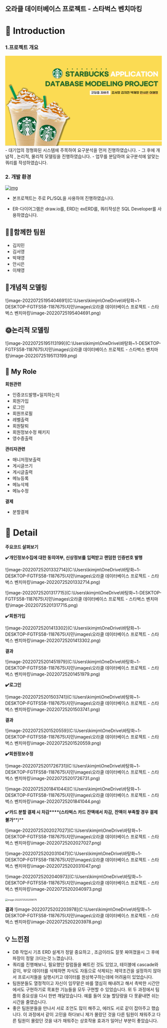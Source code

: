## 오라클 데이터베이스 프로젝트 - 스타벅스 벤치마킹



# 📖 Introduction

### 1.프로젝트 개요 

<img src="./images/main.png">
- 대기업의 정형화된 시스템에 주목하여 요구분석을 먼저 진행하였습니다. 
- 그 후에 개념적 , 논리적, 물리적 모델링을 진행하였습니다. 
- 업무를 분담하여 요구분석에 알맞는 쿼리를 작성하였습니다. 



### 2. 개발 환경

[![img](https://camo.githubusercontent.com/72a16edaf98ba33d67a3f49173e94e84ef711b5de4dfe629a4b613919987d712/68747470733a2f2f696d672e736869656c64732e696f2f62616467652f6f7261636c652d4638303030303f7374796c653d666f722d7468652d6261646765266c6f676f3d6f7261636c65266c6f676f436f6c6f723d7768697465)](https://camo.githubusercontent.com/72a16edaf98ba33d67a3f49173e94e84ef711b5de4dfe629a4b613919987d712/68747470733a2f2f696d672e736869656c64732e696f2f62616467652f6f7261636c652d4638303030303f7374796c653d666f722d7468652d6261646765266c6f676f3d6f7261636c65266c6f676f436f6c6f723d7768697465)



- 본프로젝트는 주로 PL/SQL을 사용하여 진행하였습니다. 

- ER-다이어그램은 draw.io를, ERD는 exERD를, 쿼리작성은 SQL Developer를 사용하였습니다.

  

## 🙋‍♂️함께한 팀원

- 김지민
- 김서영
- 박재영
- 안시은
- 이채영



## 📃개념적 모델링 

![image-20220725195404691](C:\Users\kimjm\OneDrive\바탕화~1-DESKTOP-FGTFS58-1187675\지민\images\오라클 데이터베이스 프로젝트 - 스타벅스 벤치마킹\image-20220725195404691.png)





## 🌞논리적 모델링

![image-20220725195113199](C:\Users\kimjm\OneDrive\바탕화~1-DESKTOP-FGTFS58-1187675\지민\images\오라클 데이터베이스 프로젝트 - 스타벅스 벤치마킹\image-20220725195113199.png)





## 🙋 My Role



**회원관련**

- 인증코드발행+일치하는지
- 회원가입
- 로그인
- 회원프로필
- 레벨출력
- 회원탈퇴
- 회원정보수정 패키지
- 영수증출력



**관리자관련**

- 매니저정보출력
- 게시글쓰기
- 게시글출력
- 메뉴등록
- 메뉴삭제
- 메뉴수정



**결제**

- 분할결제 



# 🔎 Detail

**주요코드 살펴보기**

 

✔️**개인정보수집에 대한 동의여부, 신상정보를** **입력받고** **랜덤한** **인증번호 발행** 

![image-20220725201332714](C:\Users\kimjm\OneDrive\바탕화~1-DESKTOP-FGTFS58-1187675\지민\images\오라클 데이터베이스 프로젝트 - 스타벅스 벤치마킹\image-20220725201332714.png)

![image-20220725201317715](C:\Users\kimjm\OneDrive\바탕화~1-DESKTOP-FGTFS58-1187675\지민\images\오라클 데이터베이스 프로젝트 - 스타벅스 벤치마킹\image-20220725201317715.png)



✔️**회원가입**

![image-20220725201413302](C:\Users\kimjm\OneDrive\바탕화~1-DESKTOP-FGTFS58-1187675\지민\images\오라클 데이터베이스 프로젝트 - 스타벅스 벤치마킹\image-20220725201413302.png)

**결과**

![image-20220725201451979](C:\Users\kimjm\OneDrive\바탕화~1-DESKTOP-FGTFS58-1187675\지민\images\오라클 데이터베이스 프로젝트 - 스타벅스 벤치마킹\image-20220725201451979.png)



**✔️로그인**

![image-20220725201503741](C:\Users\kimjm\OneDrive\바탕화~1-DESKTOP-FGTFS58-1187675\지민\images\오라클 데이터베이스 프로젝트 - 스타벅스 벤치마킹\image-20220725201503741.png)

**결과**

![image-20220725201520559](C:\Users\kimjm\OneDrive\바탕화~1-DESKTOP-FGTFS58-1187675\지민\images\오라클 데이터베이스 프로젝트 - 스타벅스 벤치마킹\image-20220725201520559.png)



**✔️회원정보수정**

![image-20220725201726731](C:\Users\kimjm\OneDrive\바탕화~1-DESKTOP-FGTFS58-1187675\지민\images\오라클 데이터베이스 프로젝트 - 스타벅스 벤치마킹\image-20220725201726731.png)

![image-20220725201841044](C:\Users\kimjm\OneDrive\바탕화~1-DESKTOP-FGTFS58-1187675\지민\images\오라클 데이터베이스 프로젝트 - 스타벅스 벤치마킹\image-20220725201841044.png)



✔️**카드 분할 결제 시 차감****(****스타벅스 카드 잔액에서 차감****,** **잔액이 부족할 경우 결제 불가****)**

![image-20220725202027027](C:\Users\kimjm\OneDrive\바탕화~1-DESKTOP-FGTFS58-1187675\지민\images\오라클 데이터베이스 프로젝트 - 스타벅스 벤치마킹\image-20220725202027027.png)

![image-20220725202031047](C:\Users\kimjm\OneDrive\바탕화~1-DESKTOP-FGTFS58-1187675\지민\images\오라클 데이터베이스 프로젝트 - 스타벅스 벤치마킹\image-20220725202031047.png)

![image-20220725202040973](C:\Users\kimjm\OneDrive\바탕화~1-DESKTOP-FGTFS58-1187675\지민\images\오라클 데이터베이스 프로젝트 - 스타벅스 벤치마킹\image-20220725202040973.png)



<img src="C:\Users\kimjm\OneDrive\바탕화~1-DESKTOP-FGTFS58-1187675\지민\images\오라클 데이터베이스 프로젝트 - 스타벅스 벤치마킹\image-20220725202056175.png" alt="image-20220725202056175" style="zoom: 50%;" />



**결과**
![image-20220725202203978](C:\Users\kimjm\OneDrive\바탕화~1-DESKTOP-FGTFS58-1187675\지민\images\오라클 데이터베이스 프로젝트 - 스타벅스 벤치마킹\image-20220725202203978.png)





## 💡 느낀점



- DB 작업시 기초 ERD 설계가 정말 중요하고 , 조금이라도 잘못 짜여졌을시 그 후에 파장이 정말 크다는것 느꼈습니다.
- 쿼리를 진행해보니, 필요했던 칼럼들을 빠트린 것도 있었고, 테이블에 cascade와 같이, 부모 데이터를 삭제하면 자식도 자동으로 삭제되는 제약조건을 설정하지 않아서 프로시저들을 실행시키고 데이터를 원상복구하는데에 어려움이 있었습니다.
-  팀원분들도 열정적이고 자신이 임무맡은 바를 열심히 해내려고 해서 촉박한 시간안에서도 구현하기로 목표한 기능들을 모두 구현할 수 있었습니다. 위 두 과정에서 팀플의 중요성을 다시 한번 깨달았습니다. 예를 들어 오늘 할당량을 다 못끝내면 쉬는시간을 줄였습니다.
-  좋은 팀원분들을 만나서 서로 조언도 많이 해주고, 에러도 서로 같이 잡아주고 했습니다. 이 과정에서 같이 고민을 하다보니 제가 몰랐던 것을 다른 팀원이 채워주고 다른 팀원이 몰랐던 것을 내가 채워주는 상호작용 효과가 일어난 부분이 좋았습니다.
